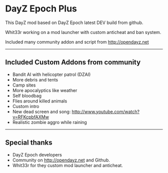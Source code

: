 
**DayZ Epoch Plus**
===================

This DayZ mod based on DayZ Epoch latest DEV build from github.

Whit33r working on a mod launcher with custom anticheat and ban system.

Included many community addon and script from http://opendayz.net

-------------------------------------
Included Custom Addons from community
-------------------------------------

* Bandit AI with helicopter patrol (DZAI)
* More debris and tents
* Camp sites
* More apocalyptics like weather
* Self bloodbag
* Flies around killed animals
* Custom intro
* New dead screen and song: http://www.youtube.com/watch?v=RFKcpbfAXMw
* Realistic zombie aggro while raining 


--------------------------
Special thanks
--------------------------

* DayZ Epoch developers
* Community on http://opendayz.net and Github.
* Whit33r for they custom mod launcher and anticheat.